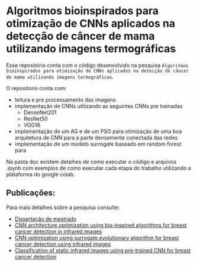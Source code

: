 # Algoritmos bioinspirados para otimização de CNNs aplicados na detecção de câncer de mama utilizando imagens termográficas

Esse repositório conta com o código desenvolvido na pesquisa `Algoritmos bioinspirados para otimização de CNNs aplicados na detecção de câncer de mama utilizando imagens termográficas`. 

O repositorio conta com:

- leitura e pre processamento das imagens
- implementação de CNNs utilizando as seguintes CNNs pre treinadas
    - DenseNet201
    - ResNet50
    - VGG16
- implementação de um AG e de um PSO para otimização de uma boa arquitetura de CNN para a parte densamente conectada das redes 
- implementação de um modelo surrogate baseado em random forest para 

Na pasta doc existem detalhes de como executar o código e arquivos .ipynb com exemplos de como executar cada etapa do trabalho utilizando a plataforma do google colab.

## Publicações:

Para mais detalhes sobre a pesquisa consulte:
- [Dissertação de mestrado](https://repositorio.ufu.br/handle/123456789/36092)
- [CNN architecture optimization using bio-inspired algorithms for breast cancer detection in infrared images](https://www.sciencedirect.com/science/article/pii/S0010482521009999)
- [CNN optimization using surrogate evolutionary algorithm for breast cancer detection using infrared images](https://ieeexplore.ieee.org/abstract/document/9867024)
- [Classification of static infrared images using pre-trained CNN for breast cancer detection](https://ieeexplore.ieee.org/document/9474692)
